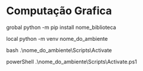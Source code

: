 # Computação Grafica

grobal
python -m pip install nome_biblioteca

local
python -m venv nome_do_ambiente

bash
.\nome_do_ambiente\Scripts\Activate

powerShell
.\nome_do_ambiente\Scripts\Activate.ps1
